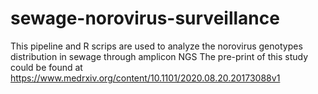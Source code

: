 # sewage-norovirus-surveillance
This pipeline and R scrips are used to analyze the norovirus genotypes distribution in sewage through amplicon NGS
The pre-print of this study could be found at https://www.medrxiv.org/content/10.1101/2020.08.20.20173088v1
